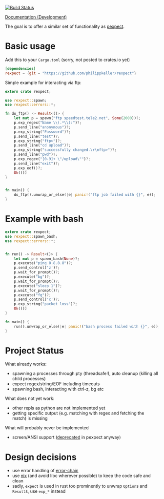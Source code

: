 [![Build Status](https://api.travis-ci.org/philippkeller/rexpect.svg?branch=master)](https://travis-ci.org/philippkeller/rexpect)

[Documentation (Development)](http://philippkeller.github.io/rexpect)

The goal is to offer a similar set of functionality as [pexpect](https://pexpect.readthedocs.io/en/stable/overview.html).

# Basic usage

Add this to your `Cargo.toml` (sorry, not posted to crates.io yet)

```toml
[dependencies]
rexpect = {git = "https://github.com/philippkeller/rexpect"}
```

Simple example for interacting via ftp:

```rust
extern crate rexpect;

use rexpect::spawn;
use rexpect::errors::*;

fn do_ftp() -> Result<()> {
    let mut p = spawn("ftp speedtest.tele2.net", Some(2000))?;
    p.exp_regex("Name \\(.*\\):")?;
    p.send_line("anonymous")?;
    p.exp_string("Password")?;
    p.send_line("test")?;
    p.exp_string("ftp>")?;
    p.send_line("cd upload")?;
    p.exp_string("successfully changed.\r\nftp>")?;
    p.send_line("pwd")?;
    p.exp_regex("[0-9]+ \"/upload\"")?;
    p.send_line("exit")?;
    p.exp_eof()?;
    Ok(())
}


fn main() {
    do_ftp().unwrap_or_else(|e| panic!("ftp job failed with {}", e));
}
```

# Example with bash

```rust
extern crate rexpect;
use rexpect::spawn_bash;
use rexpect::errors::*;


fn run() -> Result<()> {
    let mut p = spawn_bash(None)?;
    p.execute("ping 8.8.8.8")?;
    p.send_control('z')?;
    p.wait_for_prompt()?;
    p.execute("bg")?;
    p.wait_for_prompt()?;
    p.execute("sleep 1")?;
    p.wait_for_prompt()?;
    p.execute("fg")?;
    p.send_control('c')?;
    p.exp_string("packet loss")?;
    Ok(())
}

fn main() {
    run().unwrap_or_else(|e| panic!("bash process failed with {}", e));
}
```

# Project Status

What already works:

- spawning a processes through pty (threadsafe!), auto cleanup (killing all child processes)
- expect regex/string/EOF including timeouts
- spawning bash, interacting with ctrl-z, bg etc

What does not yet work:

- other repls as python are not implemented yet
- getting specific output (e.g. matching with regex and fetching the match) is missing

What will probably never be implemented

- screen/ANSI support ([deprecated](https://github.com/pexpect/pexpect/blob/master/pexpect/screen.py#L32) in pexpect anyway)

# Design decisions

- use error handling of [error-chain](https://github.com/brson/error-chain)
- use [nix](https://github.com/nix-rust/nix) (and avoid libc wherever possible) to keep the code safe and clean
- sadly, `expect` is used in rust too prominently to unwrap `Option`s and `Result`s, use `exp_*` instead